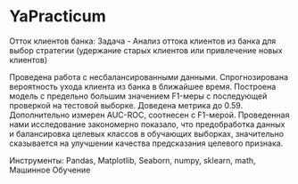# YaPracticum

Отток клиентов банка:
Задача - Анализ оттока клиентов из банка для выбор стратегии (удержание старых клиентов или привлечение новых клиентов)

Проведена работа с несбалансированными данными. Спрогнозирована вероятность ухода клиента из банка в ближайшее время. Построена модель с предельно большим значением F1-меры с последующей проверкой на тестовой выборке. Доведена метрика до 0.59. Дополнительно измерен AUC-ROC, соотнесен с F1-мерой. Проведенная нами исследование закономерно показало, что предобработка данных и балансировка целевых классов в обучающих выборках, значительно сказывается на улучшении качества предсказания целевого признака.

Инструменты: Pandas, Matplotlib, Seaborn, numpy, sklearn, math, Машинное Обучение
